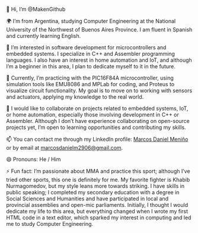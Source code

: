 👋 Hi, I’m @MakenGithub

🌍 I’m from Argentina, studying Computer Engineering at the National University of the Northwest of Buenos Aires Province. I am fluent in Spanish and currently learning English.

👀 I’m interested in software development for microcontrollers and embedded systems. I specialize in C++ and Assembler programming languages. I also have an interest in home automation and IoT, and although I’m a beginner in this area, I plan to dedicate myself to it in the future.

🌱 Currently, I’m practicing with the PIC16F84A microcontroller, using simulation tools like EMU8086 and MPLab for coding, and Proteus to visualize circuit functionality. My goal is to move on to working with sensors and actuators, applying my knowledge to the real world.

💞️ I would like to collaborate on projects related to embedded systems, IoT, or home automation, especially those involving development in C++ or Assembler. Although I don’t have experience collaborating on open-source projects yet, I’m open to learning opportunities and contributing my skills.

📫 You can contact me through my LinkedIn profile: [Marcos Daniel Meniño](https://www.linkedin.com/in/marcos-daniel-meni%C3%B1o-b62975301/) or by email at [marcosdanielm2906@gmail.com](mailto:marcosdanielm2906@gmail.com).

😄 Pronouns: He / Him

⚡ Fun fact: I’m passionate about MMA and practice this sport; although I’ve tried other sports, this one is definitely for me. My favorite fighter is Khabib Nurmagomedov, but my style leans more towards striking. I have skills in public speaking; I completed my secondary education with a degree in Social Sciences and Humanities and have participated in local and provincial assemblies and open-mic parliaments. Initially, I thought I would dedicate my life to this area, but everything changed when I wrote my first HTML code in a text editor, which sparked my interest in computing and led me to study Computer Engineering.
